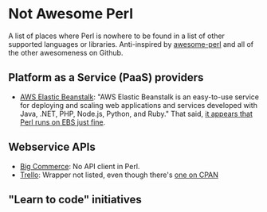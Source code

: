 Not Awesome Perl
================

A list of places where Perl is nowhere to be found in a list of other supported languages or libraries. Anti-inspired by [awesome-perl](https://github.com/hachiojipm/awesome-perl) and all of the other awesomeness on Github.

## Platform as a Service (PaaS) providers

* [AWS Elastic Beanstalk](https://aws.amazon.com/elasticbeanstalk/): "AWS Elastic Beanstalk is an easy-to-use service for deploying and scaling web applications and services developed with Java, .NET, PHP, Node.js, Python, and Ruby." That said, [it appears that Perl runs on EBS just fine](https://github.com/masakyst/aws-perloneb_simple).


## Webservice APIs

* [Big Commerce](https://developer.bigcommerce.com/api/clients): No API client in Perl.
* [Trello](https://trello.com/docs/index.html): Wrapper not listed, even though there's [one on CPAN](https://metacpan.org/pod/WWW::Trello::Lite)

## "Learn to code" initiatives


